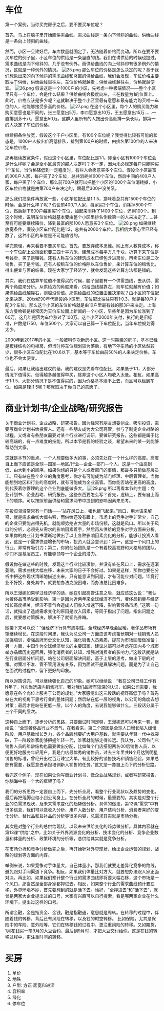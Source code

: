 # 车位
第一个案例，当你买完房子之后，要不要买车位呢？

首先，马上在脑子里开始画供需曲线。需求曲线是一条向下倾斜的曲线，供给曲线是一条向上倾斜的曲线。

然而，小区一旦建好后，车库数量就固定了，无法随着价格而变动。所以在要不要买车位的例子里，小区车位的供给是一条竖直的线。我们在讲供给的时候也提过，需求曲线是向下倾斜的，几乎没有例外。而供给曲线的向上倾斜却有很多例外的情况，这就是一种例外的情况。
![25.png](25.png)
那么车位的价格是怎么决定的呢？基于我们想象出来的向下倾斜的需求曲线和竖直的供给曲线，我们会发现，车位价格主要取决于供给，供给曲线越往左，车位价格就越贵；供给曲线越往右，价格就越便宜。
![26.png](26.png)
假设这是一个1000户的小区，先考虑一种极端情况——整个小区里只有一个车位，会是什么结果？供给曲线会极度向左，卡在数量为1的位置上。此时，价格应该是多少呢？这就取决于整个小区里最有意愿和最有能力购买唯一车位的人，他能够接受多高的价格。
![27.png](27.png)
在这个小区里，每个人的购买能力和购买意愿也是不同的，张三愿意出5万，李四愿意出10万，王五愿意出15万……一直排到茅十八，愿意出50万。这群人里所有的人按出价高低排一条长队，排第一的人决定了车位的价格。

继续把条件放宽，假设这个千户小区里，有100个车位呢？我觉得比较有可能的状态是，1000户人按出价高低排队，排到第100户的时候，由排名第100位的人来决定车位价格。

那再继续放宽条件，假设这个小区里，车位配比是1∶1，即全小区有1000个车位会是什么样呢？会是全小区最穷的那人决定吗？不一定，因为未必规定每户只能购买1个车位，当价格降低到一定程度时，有些人会愿意买多个车位。假设全小区最富的300户人家，每户买了2个车位，总共消耗掉600个车位，然后中间的400户人家，每户买了1个车位，那么前700户就可以把整个小区的1000个车位消耗掉，小区车位价格就是由第700户来决定的，跟最后300户没关系。

那么我们把条件再放宽一些，小区车位配比是1∶1.5，意味着总共有1500个车位的时候，会是什么样子呢？假设前400户人家，每家买2个车位，消耗掉800个车位，然后剩下600户每家买1个车位，加起来消耗了1400个车位，还剩100个。到这个时候，说明车位价格就基本要由整个小区里排名倒数第一的人来决定了……甚至有可能要继续降价，降到最富的那100人愿意买3个车位。
![28.png](28.png)
如果继续放宽条件，假设小区车位配比是1∶2，总共有2000个车位。我相信大家心里已经有数了，这种小区的车位是不可能值钱的。

学完原理，再来看要不要买车位。首先，要放弃成本思维。网上有人教算成本，称一个车位配上公摊面积要三四十平方米，建筑成本每平方几千块，折算下来车位是亏钱卖，买了是赚钱。还有人称车位的建筑成本已经包含进房价，再卖车位是二次销售，买了是亏钱。还有人按租车位的价格除以车位售价，来计算车位的租售比，得出便宜与否的结果。现在大家学了经济学，就会发现这些计算方法都是错的。

其次，我们在估算车位值不值得买的时候，脑子里要有一个供需曲线，去从供、需两个角度来分析。从供给方的角度来看，供给曲线越靠左，则车位就越有价值；如果供给曲线越靠右，则越没价值。那供给曲线的位置由谁决定呢？由小区的车位配比来决定。20世纪90年代建设的小区里，车位配比往往只有1∶0.3，就是每10户才配3个车位。那么这个小区的车位价格就是由10户里最有钱的那3户来决定。上海东方曼哈顿是经常因为天价车位而上新闻的一个小区，早些年是因为车位涨到了60万，这几年是因为车位涨过了100万。这个小区2000年交付，执行的是旧标准，户数是1750，车位500个，大家可以自己算一下车位配比，当年车位规划得太少。

2000年到2017年的小区，一般被叫作次新房小区。这一时期建的房子，基本已经是板楼结构的电梯房，但当时停车位规划较为落后，有地下停车场的小区依然较少，很多小区车位配比在1∶0.6以下，基本等于车位由前50%的人来决定价格，车位也不会太便宜。

最后，如果让我给出建议的话，我的建议是先看车位配比，如果低于1∶1，大部分情况下值得买，低得越多越值得早买，除非这个小区人均收入太低。相反，如果高于1∶1.5，大部分情况下是不值得买的，因为价格基本涨不上去，而且可以租到车位。如果是1到1.5呢？那就取决于你自己的意愿了。



# 商业计划书/企业战略/研究报告
关于商业计划书、企业战略、研究报告。因为经常有朋友想要创业、吸引投资，需要写商业计划书给投资人。还有一些朋友成为大公司高管，参与了制定企业战略的过程。又或者有些朋友需要对某个行业进行调研，要做研究报告，这些都是属于比较高端的，有一点难度的技能，所以本节是我的经验之谈，希望未来的某一刻能够帮助到大家。

这就是本节的重点。一个人想要做多大的事，必须先处在一个什么样的高度。高度自上而下应该是全球—国家—地区/行业—企业—部门—个人，这是一个由高到低、由大到小的顺序。如果你想的只是个人或者部门的事情，那最多只能做基层员工。只有站在整个企业的角度思考，你才有可能成为部门经理、中层管理者。当你能想到地区和行业的高度时，就有可能成为企业高管。而你能否站在更高的高度，则代表着你管理的这个企业到底能做多大。
![29.png](29.png)
所以再看本节的主题：商业计划书、企业战略、研究报告。这些东西要怎么写？首先，逻辑上，要有自上而下的顺序。可以按照前面供给和需求两节中提到的影响因素来思考。

在投资领域常常有一句话——“站在风口上，猪也能飞起来。”风口，用术语来解释，就是需求曲线大幅右移，而供给还没有跟上，市场上的竞争对手非常少，自己的企业只要能占得先机，就能顺势抢占大量的市场份额，这就是风口。所以关于风口的分析，必须先从需求的影响因素着手，然后再从供给的竞争对手方面来分析。如果你的商业计划书清晰地做出了以上各种影响因素变化的分析，能够让投资人看到，这是一个需求快速增长的市场，投资人就会意识到：第一，这是一个风口上的行业，非常有吸引力；第二，你的创始团队是一个有着较高视野和大格局的团队，你们不是基层员工，有能够领导一个企业的潜力。

假设你在做这些的时候，发现这个行业比较凄惨，并没有处在风口上，需求在逐渐萎缩，需求曲线大幅左移，未来大家的日子不会好过。如果是这样，那你也要在分析中把这些现状清晰地描述出来。只有能意识到问题，才有可能应对问题。毕竟行业不好换，身处其中，就要想办法克服困难，而办法总比困难多。

所以王漫妮如果学过经济学的话，她在引起高管注意之后，就应该这么说：“我认为奢侈品市场受到影响，第一是因为近两年来全球经济不景气，奢侈品销量与经济增长高度相关，经济不景气会造成人们收入增速下降，影响奢侈品市场。”这第一句话，就指出了造成需求变化的原因是收入因素，等同于指出了问题。指出问题之后，就要想对策解决，解决不了就韬光养晦。

她接下来可以说：“但经济下行具有周期性，全球经济早晚会回暖，奢侈品市场有望继续增长。在这段时间里，我认为总公司一方面应该考虑蛰伏期对一线销售人员加强培训，增强品牌历史文化认知，强化销售人员素质，提前为市场回暖做准备；另一方面，中国作为全球经济增长的主要国家，建议总部可以考虑在国内多个城市举办品牌历史巡回展，强化消费者的认知，增强对消费者的影响力。”这段话就是站在行业层面分析问题，站在公司层面解决问题，基于上层的思考，做出下层的对策。对策准不准、管不管用没有关系，因为面试不是真解决问题，而是为了让自己在面试的过程中，留下更好的印象。

所以对策说完，可以继续强化自己的印象。她可以继续说：“我在公司已经工作有N年了，N次当选店内销售冠军，我对我们品牌有较深的认识，如果公司需要，我愿意在各个岗位上服务于公司的规划。”大家感觉出这三段话的视野高低了吗？首先站在大的视角下思考行业的整体问题；然后站在低一层的视角，以公司的角度去想对策；最后才是站在更低一层，以个人的角度，去说我能够做什么。三段话分属于三个不同的层次。

这种自上而下、逐步分析的思路，只要面试时间足够，王漫妮还可以再来一套，继续说：“全球奢侈品行业不景气，在我看来，第二个原因是全球人口增长陷入缓慢阶段，用户基数增长乏力，各个品牌想要扩大用户基数，就需要从年轻一代中找突破，下一阶段谁家能够把握年轻一代，谁家就能够走得长远。我认为，公司各门店销售人员的年龄结构也需要做出分配，比如每个门店搭配两名00后销售人员，以便更好地服务年轻用户。我是门店最优秀的销售员，过去三年里共N个月达到明星销售的标准，曾经开出过百万珠宝大单，有比较好的销售技巧和销售经验，如果总部有需要，我愿意去承担培训新人销售的任务。”这又是一套自上而下的分析思路。

看完这个例子，现在如果让你写商业计划书、做企业战略规划，或者写研究报告，你脑海中有一个大的框架了吗？

我们的分析思路一定要自上而下，先分析全局，看整个行业现状以及趋势的变化，最后再把落脚点缩小到公司身上。在分析全局的时候，最重要的，其实是对整个行业的总需求现状，及未来需求变化的趋势做分析。具体的做法，第12课“需求”中有很多信息，我们可以做收入分析、用户人数分析、用户结构分析、消费者喜好的变化分析、替代品和互补品的分析等很多内容，总需求其实就是市场分析。

其次是对整个行业的总供给现状，以及未来供给变化的趋势做分析。具体内容就在第13课“供给”之中，比如关于外界资源变化的分析、技术变化的分析、竞争企业数量和体量的分析、政策环境的分析等，总供给其实就是竞争分析。

在市场分析和竞争分析做完之后，再开始针对外界现状，给出企业运营的规划、战略的规划等方面的内容。

举例来说，如果竞争对手体量大，自己体量小，那我们就要走差异化竞争的路线，避免跟对手同渠道下竞争。相反，如果我们体量比对方大，就要想办法跟人家正面对决。再比如，如果我们预计整个行业的需求曲线即将要大幅右移，这个市场是一个风口，那当然是全部身家都押进去。相反，如果整个行业的需求曲线预计要左移，外界环境不妙，首先要想到的就是活下去。恰好，“全押进去”和“活下去”，就曾是两家大企业提出过的口号，大家有兴趣可以自行搜索，看是哪两家企业在什么环境下，提出过这样的口号。


所谓金融，金是指资金、金钱，融是指融通，意思就是周转。在转移的过程中，伴随着钱的转移，背后还有风险在转移，以及钱的时空转移。
比如保险，尤其是保险中的车险、意外险等，它们在转移钱的过程中，更注重风险的转移。又如期货，1月花钱买一笔9月的大豆合约，最后到9月时，才把大豆交付给你。这是在钱的转移过程中，更注重时间的转移。





# 买房

1. 单价
2. 地铁
3. 户型: 方正 面宽和进深
4. 容积率
5. 绿化
6. 停车位
